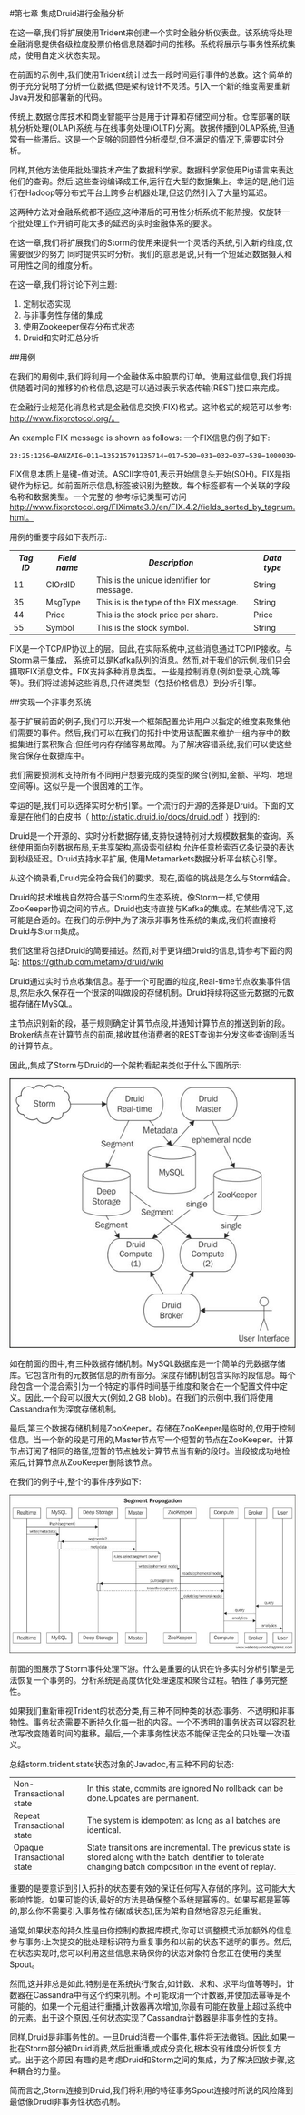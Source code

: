 #第七章 集成Druid进行金融分析 

在这一章,我们将扩展使用Trident来创建一个实时金融分析仪表盘。该系统将处理金融消息提供各级粒度股票价格信息随着时间的推移。系统将展示与事务性系统集成，使用自定义状态实现。

在前面的示例中,我们使用Trident统计过去一段时间运行事件的总数。这个简单的例子充分说明了分析一位数据,但是架构设计不灵活。引入一个新的维度需要重新Java开发和部署新的代码。

传统上,数据仓库技术和商业智能平台是用于计算和存储空间分析。仓库部署的联机分析处理(OLAP)系统,与在线事务处理(OLTP)分离。数据传播到OLAP系统,但通常有一些滞后。这是一个足够的回顾性分析模型,但不满足的情况下,需要实时分析。

同样,其他方法使用批处理技术产生了数据科学家。数据科学家使用Pig语言来表达他们的查询。然后,这些查询编译成工作,运行在大型的数据集上。幸运的是,他们运行在Hadoop等分布式平台上跨多台机器处理,但这仍然引入了大量的延迟。

这两种方法对金融系统都不适应,这种滞后的可用性分析系统不能热搜。仅旋转一个批处理工作开销可能太多的延迟的实时金融体系的要求。

在这一章,我们将扩展我们的Storm的使用来提供一个灵活的系统,引入新的维度,仅需要很少的努力
同时提供实时分析。我们的意思是说,只有一个短延迟数据摄入和可用性之间的维度分析。

在这一章,我们将讨论下列主题:

1. 定制状态实现
1. 与非事务性存储的集成
1. 使用Zookeeper保存分布式状态
1. Druid和实时汇总分析

##用例

在我们的用例中,我们将利用一个金融体系中股票的订单。使用这些信息,我们将提供随着时间的推移的价格信息,这是可以通过表示状态传输(REST)接口来完成。

在金融行业规范化消息格式是金融信息交换(FIX)格式。这种格式的规范可以参考: http://www.fixprotocol.org/。

An example FIX message is shown as follows:
一个FIX信息的例子如下:

	23:25:1256=BANZAI6=011=135215791235714=017=520=031=032=037=538=1000039=054=155=SPY150=2151=010=2528=FIX.4.19=10435=F34=649=BANZAI52=20121105-

FIX信息本质上是键-值对流。ASCII字符01,表示开始信息头开始(SOH)。FIX是指键作为标记。如前面所示信息,标签被识别为整数。每个标签都有一个关联的字段名称和数据类型。一个完整的
参考标记类型可访问 http://www.fixprotocol.org/FIXimate3.0/en/FIX.4.2/fields_sorted_by_tagnum.html。

用例的重要字段如下表所示:

<table>
    <tbody>
       <tr><th><em>Tag ID</em></th><th><em>Field name</em></th><th><em>Description</em></th><th><em>Data type</em></th></tr>
       <tr><td>11</td><td>CIOrdID</td><td>This is the unique identifier for message.</td><td>String</td></tr>
       <tr><td>35</td><td>MsgType</td><td>This is is the type of the FIX message.</td><td>String</td></tr>
       <tr><td>44</td><td>Price</td><td>This is the stock price per share.</td><td>Price</td></tr>
       <tr><td>55</td><td>Symbol</td><td>This is the stock symbol. </td><td>String</td></tr>
    </tbody>
</table>

FIX是一个TCP/IP协议上的层。因此,在实际系统中,这些消息通过TCP/IP接收。与Storm易于集成，
系统可以是Kafka队列的消息。然而,对于我们的示例,我们只会摄取FIX消息文件。FIX支持多种消息类型。一些是控制消息(例如登录,心跳,等等)。我们将过滤掉这些消息,只传递类型（包括价格信息）到分析引擎。

##实现一个非事务系统

基于扩展前面的例子,我们可以开发一个框架配置允许用户以指定的维度来聚集他们需要的事件。然后,我们可以在我们的拓扑中使用该配置来维护一组内存中的数据集进行累积聚合,但任何内存存储容易故障。为了解决容错系统,我们可以使这些聚合保存在数据库中。

我们需要预测和支持所有不同用户想要完成的类型的聚合(例如,金额、平均、地理空间等)。这似乎是一个很困难的工作。

幸运的是,我们可以选择实时分析引擎。一个流行的开源的选择是Druid。下面的文章是在他们的白皮书（ http://static.druid.io/docs/druid.pdf ）找到的:

Druid是一个开源的、实时分析数据存储,支持快速特别对大规模数据集的查询。系统使用面向列数据布局,无共享架构,高级索引结构,允许任意检索百亿条记录的表达到秒级延迟。Druid支持水平扩展, 使用Metamarkets数据分析平台核心引擎。

从这个摘录看,Druid完全符合我们的要求。现在,面临的挑战是怎么与Storm结合。

Druid的技术堆栈自然符合基于Storm的生态系统。像Storm一样,它使用ZooKeeper协调之间的节点。Druid也支持直接与Kafka的集成。在某些情况下,这可能是合适的。在我们的示例中,为了演示非事务性系统的集成,我们将直接将Druid与Storm集成。

我们这里将包括Druid的简要描述。然而,对于更详细Druid的信息,请参考下面的网站: https://github.com/metamx/druid/wiki

Druid通过实时节点收集信息。基于一个可配置的粒度,Real-time节点收集事件信息,然后永久保存在一个很深的叫做段的存储机制。Druid持续将这些元数据的元数据存储在MySQL。

主节点识别新的段，基于规则确定计算节点段,并通知计算节点的推送到新的段。Broker结点在计算节点的前面,接收其他消费者的REST查询并分发这些查询到适当的计算节点。

因此,,集成了Storm与Druid的一个架构看起来类似于什么下图所示:

![architecture](./pic/7/financial_architecture.png)

如在前面的图中,有三种数据存储机制。MySQL数据库是一个简单的元数据存储库。它包含所有的元数据信息的所有部分。深度存储机制包含实际的段信息。每个段包含一个混合索引为一个特定的事件时间基于维度和聚合在一个配置文件中定义。因此,一个段可以很大大(例如,2 GB blob)。在我们的示例中,我们将使用Cassandra作为深度存储机制。

最后,第三个数据存储机制是ZooKeeper。存储在ZooKeeper是临时的,仅用于控制信息。当一个新的段是可用的,Master节点写一个短暂的节点在ZooKeeper。计算节点订阅了相同的路径,短暂的节点触发计算节点当有新的段时。当段被成功地检索后,计算节点从ZooKeeper删除该节点。

在我们的例子中,整个的事件序列如下:

![Event Sequence](./pic/7/event_sequence.jpg)

前面的图展示了Storm事件处理下游。什么是重要的认识在许多实时分析引擎是无法恢复一个事务的。分析系统是高度优化处理速度和聚合过程。牺牲了事务完整性。

如果我们重新审视Trident的状态分类,有三种不同种类的状态:事务、不透明和非事物性。事务状态需要不断持久化每一批的内容。一个不透明的事务状态可以容忍批改写改变随着时间的推移。最后,一个非事务性状态不能保证完全的只处理一次语义。

总结storm.trident.state状态对象的Javadoc,有三种不同的状态:

<table>
    <tbody>
       <tr><td>Non-Transactional state</td><td>In this state, commits are ignored.No rollback can be done.Updates are permanent.</td></tr>
       <tr><td>Repeat Transactional state</td><td>The system is idempotent as long as all batches are identical.</td></tr>
       <tr><td>Opaque Transactional state</td><td>State transitions are incremental. The previous state is stored along with the batch identifier to tolerate changing batch composition in the event of replay.</td></tr>
    </tbody>
</table>

重要的是要意识到引入拓扑的状态要有效的保证任何写入存储的序列。这可能大大影响性能。如果可能的话,最好的方法是确保整个系统是幂等的。如果写都是幂等的,那么你不需要引入事务性存储(或状态),因为架构自然地容忍元组重发。

通常,如果状态的持久性是由你控制的数据库模式,你可以调整模式添加额外的信息参与事务:上次提交的批处理标识符为重复事务和以前的状态不透明的事务。然后,在状态实现时,您可以利用这些信息来确保你的状态对象符合您正在使用的类型Spout。

然而,这并非总是如此,特别是在系统执行聚合,如计数、求和、求平均值等等时。计数器在Cassandra中有这个约束机制。不可能取消一个计数器,并使加法幂等是不可能的。如果一个元组进行重播,计数器再次增加,你最有可能在数量上超过系统中的元素。出于这个原因,任何状态实现了Cassandra计数器是非事务性的支持。

同样,Druid是非事务性的。一旦Druid消费一个事件,事件将无法撤销。因此,如果一批在Storm部分被Druid消费,然后批重播,或成分变化,根本没有维度分析恢复方式。出于这个原因,有趣的是考虑Druid和Storm之间的集成，为了解决回放步骤,这种耦合的力量。

简而言之,Storm连接到Druid,我们将利用的特征事务Spout连接时所说的风险降到最低像Drudi非事务性状态机制。